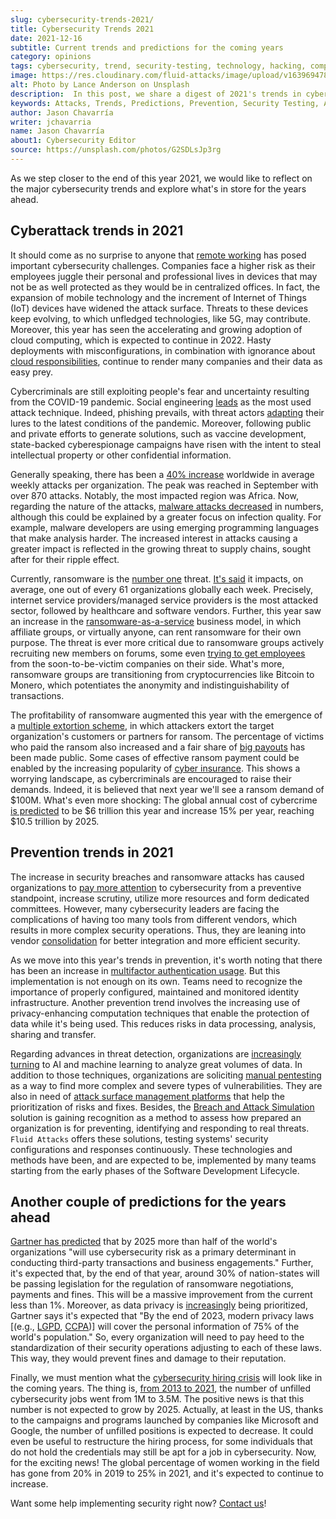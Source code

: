 ```yaml
---
slug: cybersecurity-trends-2021/
title: Cybersecurity Trends 2021
date: 2021-12-16
subtitle: Current trends and predictions for the coming years
category: opinions
tags: cybersecurity, trend, security-testing, technology, hacking, company
image: https://res.cloudinary.com/fluid-attacks/image/upload/v1639694789/blog/cybersecurity-trends-2021/cover_trends.webp
alt: Photo by Lance Anderson on Unsplash
description:  In this post, we share a digest of 2021's trends in cyberattacks and prevention, as well as some predictions for the coming years.
keywords: Attacks, Trends, Predictions, Prevention, Security Testing, Automation, Company, Ethical Hacking, Pentesting
author: Jason Chavarría
writer: jchavarria
name: Jason Chavarría
about1: Cybersecurity Editor
source: https://unsplash.com/photos/G2SDLsJp3rg
---
```


As we step closer to the end of this year 2021,
we would like to reflect on the major cybersecurity trends
and explore what's in store for the years ahead.

## Cyberattack trends in 2021

It should come as no surprise to anyone
that [remote working](https://www.kaspersky.com/resource-center/preemptive-safety/cyber-security-trends)
has posed important cybersecurity challenges.
Companies face a higher risk
as their employees juggle their personal and professional lives
in devices
that may not be as well protected as they would be in centralized offices.
In fact,
the expansion of mobile technology
and the increment of Internet of Things (IoT) devices
have widened the attack surface.
Threats to these devices keep evolving,
to which unfledged technologies, like 5G, may contribute.
Moreover,
this year has seen the accelerating and growing adoption of cloud computing,
which is expected to continue in 2022.
Hasty deployments with misconfigurations,
in combination with ignorance about [cloud responsibilities](../shared-responsibility-model/),
continue to render many companies and their data as easy prey.

Cybercriminals are still exploiting people's fear
and uncertainty resulting from the COVID-19 pandemic.
Social engineering [leads](https://www.enisa.europa.eu/publications/enisa-threat-landscape-2021)
as the most used attack technique.
Indeed, phishing prevails,
with threat actors [adapting](https://www.fortinet.com/blog/industry-trends/navigating-threat-landscape-as-social-engineering-lures-change)
their lures to the latest conditions of the pandemic.
Moreover,
following public and private efforts to generate solutions,
such as vaccine development,
state-backed cyberespionage campaigns have risen
with the intent to steal intellectual property
or other confidential information.

Generally speaking,
there has been a [40% increase](https://blog.checkpoint.com/2021/10/06/as-battle-against-cybercrime-continues-during-cybersecurity-awareness-month-check-point-research-reports-40-increase-in-cyberattacks/)
worldwide in average weekly attacks per organization.
The peak was reached in September with over 870 attacks.
Notably,
the most impacted region was Africa.
Now,
regarding the nature of the attacks,
[malware attacks decreased](https://www.enisa.europa.eu/publications/enisa-threat-landscape-2021)
in numbers,
although this could be explained by a greater focus on infection quality.
For example,
malware developers are using emerging programming languages
that make analysis harder.
The increased interest in attacks causing a greater impact
is reflected in the growing threat to supply chains,
sought after for their ripple effect.

Currently,
ransomware is the [number one](https://www.enisa.europa.eu/publications/enisa-threat-landscape-2021)
threat.
[It's said](https://blog.checkpoint.com/2021/10/06/as-battle-against-cybercrime-continues-during-cybersecurity-awareness-month-check-point-research-reports-40-increase-in-cyberattacks/)
it impacts,
on average,
one out of every 61 organizations globally each week.
Precisely,
internet service providers/managed service providers
is the most attacked sector,
followed by healthcare and software vendors.
Further,
this year saw an increase in the [ransomware-as-a-service](../ransomware-as-a-service/)
business model,
in which affiliate groups,
or virtually anyone,
can rent ransomware for their own purpose.
The threat is ever more critical
due to ransomware groups actively recruiting new members on forums,
some even [trying to get employees](../lockbit-ransomware/)
from the soon-to-be-victim companies on their side.
What's more,
ransomware groups are transitioning
from cryptocurrencies like Bitcoin to Monero,
which potentiates the anonymity and indistinguishability of transactions.

The profitability of ransomware augmented this year
with the emergence of a [multiple extortion scheme](https://www.enisa.europa.eu/publications/enisa-threat-landscape-2021),
in which attackers extort the target organization's customers
or partners for ransom.
The percentage of victims who paid the ransom also increased
and a fair share of [big payouts](../cyberattacks-2021/)
has been made public.
Some cases of effective ransom payment could be enabled
by the increasing popularity of [cyber insurance](../cyber-insurance-ransomware/).
This shows a worrying landscape,
as cybercriminals are encouraged to raise their demands.
Indeed,
it is believed
that next year we'll see a ransom demand of $100M.
What's even more shocking:
The global annual cost of cybercrime [is predicted](https://cybersecurityventures.com/cybercrime-damage-costs-10-trillion-by-2025/)
to be $6 trillion this year and increase 15% per year,
reaching $10.5 trillion by 2025.

## Prevention trends in 2021

The increase in security breaches and ransomware attacks
has caused organizations to [pay more attention](https://www.gartner.com/smarterwithgartner/gartner-top-security-and-risk-trends-for-2021)
to cybersecurity from a preventive standpoint,
increase scrutiny,
utilize more resources and form dedicated committees.
However,
many cybersecurity leaders are facing the complications
of having too many tools from different vendors,
which results in more complex security operations.
Thus,
they are leaning into vendor [consolidation](https://www.gartner.com/en/articles/the-top-8-cybersecurity-predictions-for-2021-2022)
for better integration and more efficient security.

As we move into this year's trends in prevention,
it's worth noting
that there has been an increase in [multifactor authentication usage](https://www.gartner.com/smarterwithgartner/gartner-top-security-and-risk-trends-for-2021).
But this implementation is not enough on its own.
Teams need to recognize the importance of properly configured,
maintained and monitored identity infrastructure.
Another prevention trend involves
the increasing use of privacy-enhancing computation techniques
that enable the protection of data while it's being used.
This reduces risks in data processing,
analysis,
sharing and transfer.

Regarding advances in threat detection,
organizations are [increasingly turning](https://www.kaspersky.com/resource-center/preemptive-safety/cyber-security-trends)
to AI and machine learning to analyze great volumes of data.
In addition to those techniques,
organizations are soliciting [manual pentesting](../../solutions/penetration-testing/)
as a way to find more complex and severe types of vulnerabilities.
They are also in need of [attack surface management platforms](../../categories/asm/)
that help the prioritization of risks and fixes.
Besides, the [Breach and Attack Simulation](../../solutions/attack-simulation/)
solution is gaining recognition
as a method to assess how prepared an organization is for preventing,
identifying and responding to real threats.
`Fluid Attacks` offers these solutions,
testing systems' security configurations and responses continuously.
These technologies and methods have been,
and are expected to be,
implemented by many teams
starting from the early phases of the Software Development Lifecycle.

## Another couple of predictions for the years ahead

[Gartner has predicted](https://www.gartner.com/en/articles/the-top-8-cybersecurity-predictions-for-2021-2022)
that by 2025
more than half of the world's organizations "will use cybersecurity risk
as a primary determinant in conducting third-party transactions
and business engagements."
Further,
it's expected that,
by the end of that year,
around 30% of nation-states will be passing legislation
for the regulation of ransomware negotiations,
payments and fines.
This will be a massive improvement from the current less than 1%.
Moreover,
as data privacy is [increasingly](https://www.kaspersky.com/resource-center/preemptive-safety/cyber-security-trends)
being prioritized,
Gartner says it's expected that
"By the end of 2023,
modern privacy laws \[(e.g., [LGPD](https://gdpr.eu/gdpr-vs-lgpd/),
[CCPA](https://leginfo.legislature.ca.gov/faces/codes_displayText.xhtml?division=3.&part=4.&lawCode=CIV&title=1.81.5))\]
will cover the personal information of 75% of the world's population."
So,
every organization will need to pay heed
to the standardization of their security operations
adjusting to each of these laws.
This way,
they would prevent fines and damage to their reputation.

Finally,
we must mention what the [cybersecurity hiring crisis](https://therecord.media/federal-cybersecurity-leaders-are-eager-for-new-hiring-powers/)
will look like in the coming years.
The thing is,
[from 2013 to 2021](https://www.einpresswire.com/article/556075599/cybersecurity-jobs-report-3-5-million-openings-through-2025),
the number of unfilled cybersecurity jobs went from 1M to 3.5M.
The positive news is that this number is not expected to grow by 2025.
Actually,
at least in the US,
thanks to the campaigns and programs launched by companies like Microsoft
and Google,
the number of unfilled positions is expected to decrease.
It could even be useful to restructure the hiring process,
for some individuals
that do not hold the credentials
may still be apt for a job in cybersecurity.
Now,
for the exciting news\!
The global percentage of women working in the field has gone from 20% in 2019
to 25% in 2021,
and it's expected to continue to increase.

Want some help implementing security right now?
[Contact us](../../contact-us/)\!
